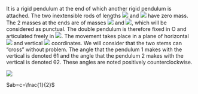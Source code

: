 <script type="text/javascript" src="http://cdn.mathjax.org/mathjax/latest/MathJax.js?config=default"></script>

It is a rigid pendulum at the end of which another rigid pendulum is attached. The two inextensible rods of lengths <img src="https://render.githubusercontent.com/render/math?math=L_1"> and <img src="https://render.githubusercontent.com/render/math?math=L_2"> have zero mass. The 2 masses at the ends are of masses <img src="https://render.githubusercontent.com/render/math?math=M_1"> and <img src="https://render.githubusercontent.com/render/math?math=M_2">, which will be considered as punctual. The double pendulum is therefore fixed in O and articulated freely in <img src="https://render.githubusercontent.com/render/math?math=M_1">. The movement takes place in a plane of horizontal <img src="https://render.githubusercontent.com/render/math?math=x"> and vertical <img src="https://render.githubusercontent.com/render/math?math=y"> coordinates. We will consider that the two stems can “cross” without problem. The angle that the pendulum 1 makes with the vertical is denoted θ1 and the angle that the pendulum 2 makes with the vertical is denoted θ2. These angles are noted positively counterclockwise.

<img src="https://render.githubusercontent.com/render/math?math=\ddot{\theta}_1 = \frac{\dot{\theta}_1^2 M_2L_1\cos(\Delta \theta)\sin(\Delta \theta)+\dot{\theta}_2^2M_2L_2\sin(\Delta \theta)-(M_1+M_2)g \sin(\theta_1)+M_2\cos(\Delta\theta)g\sin(\theta_2)}{(M_1+M_2)L_1-M_2L_1\cos^2 (\Delta \theta)}">


$ab=c=\frac{1}{2}$
